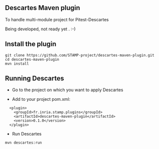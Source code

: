 Descartes Maven plugin
----------------------
To handle multi-module project for Pitest-Descartes

Being developed, not ready yet . :-)


Install the plugin
------------------
```
git clone https://github.com/STAMP-project/descartes-maven-plugin.git
cd descartes-maven-plugin
mvn install
```

Running Descartes
------------------
* Go to the project on which you want to apply Descartes

* Add to your project pom.xml:
```
  <plugin>
    <groupId>fr.inria.stamp.plugins</groupId>
    <artifactId>descartes-maven-plugin</artifactId>
    <version>0.1.0</version>
  </plugin>
```
* Run Descartes
```
mvn descartes:run
```
